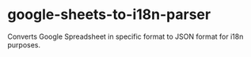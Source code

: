 # google-sheets-to-i18n-parser
Converts Google Spreadsheet in specific format to JSON format for i18n purposes.

